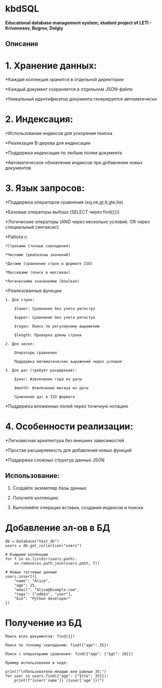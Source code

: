 # kbdSQL
**Educational database management system; student project of LETI - Krivonosov, Bugrov, Dolgiy**

## Описание

# 1. Хранение данных:

*Каждая коллекция хранится в отдельной директории

*Каждый документ сохраняется в отдельном JSON-файле

*Уникальный идентификатор документа генерируется автоматически

# 2. Индексация:

*Использование индексов для ускорения поиска

*Реализация B-дерева для индексации

*Поддержка индексации по любым полям документа

*Автоматическое обновление индексов при добавлении новых документов

# 3. Язык запросов:

*Поддержка операторов сравнения (eq,ne,gt,lt,gte,lte)

*Базовые операторы выбора (SELECT через find({}))

*Логические операторы (AND через несколько условий, OR через специальный синтаксис)

*Работа с:

    *Строками (точные совпадения)

    *Числами (диапазоны значений)

    *Датами (сравнение строк в формате ISO)

    *Массивами (поиск в массивах)

    *Логическими значениями (boolean)

*Реализованные функции:

    1. Для строк:

        $lower: Сравнение без учета регистра

        $upper: Сравнение без учета регистра

        $regex: Поиск по регулярному выражению

        $length: Проверка длины строки

    2. Для чисел:

        Операторы сравнения

        Поддержка математических выражений через условия

    3. Для дат (требует расширения):

        $year: Извлечение года из даты

        $month: Извлечение месяца из даты

        Сравнение дат в ISO формате

*Поддержка вложенных полей через точечную нотацию

# 4. Особенности реализации:

*Легковесная архитектура без внешних зависимостей

*Простая расширяемость для добавления новых функций

*Поддержка сложных структур данных JSON


## Использование:

1. Создайте экземпляр базы данных

2. Получите коллекцию

3. Выполняйте операции вставки, создания индексов и поиска

# Добавление эл-ов в БД

    db = Database("test_db")
    users = db.get_collection("users")
    
    # Очищаем коллекцию
    for f in os.listdir(users.path):
        os.remove(os.path.join(users.path, f))
    
    # Новые тестовые данные
    users.insert({
        "name": "Alice",
        "age": 25,
        "email": "Alice@Example.com",
        "tags": ["admin", "user"],
        "bio": "Python developer"
    })

# Получение из БД

    Поиск всех документов: find({})

    Поиск по точному совпадению: find({"age": 25})

    Поиск с операторами сравнения: find({"age": {"$gt": 28}})

    Пример использования в коде:

    print("\nПользователи младше или равные 35:")
    for user in users.find({"age": {"$lte": 35}}):
        print(f"{user['name']} ({user['age']})")